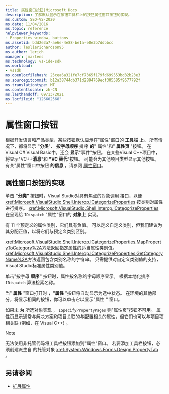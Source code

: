 ```yaml
---
title: 属性窗口按钮|Microsoft Docs
description: 了解默认显示在按钮工具栏上的按钮属性窗口按钮的实现。
ms.custom: SEO-VS-2020
ms.date: 11/04/2016
ms.topic: reference
helpviewer_keywords:
- Properties window, buttons
ms.assetid: bdd2e3a7-ae6e-4e88-be1a-e0e3b7ddbbcc
author: leslierichardson95
ms.author: lerich
manager: jmartens
ms.technology: vs-ide-sdk
ms.workload:
- vssdk
ms.openlocfilehash: 25cea6a321fe7cf7365f179fd699553bd32b23e3
ms.sourcegitcommit: b12a38744db371d2894769ecf305585f9577792f
ms.translationtype: MT
ms.contentlocale: zh-CN
ms.lasthandoff: 09/13/2021
ms.locfileid: "126602568"
---
```

# <a name="properties-window-buttons"></a>属性窗口按钮
根据开发语言和产品类型，某些按钮默认显示在"属性"窗口的 **工具栏** 上。 所有情况下，都将显示 **"分类**"、 **按字母顺序** 排序 **的"** 属性"和" **属性页** "按钮。 在 Visual C# Visual Basic中，还会 **显示**"事件"按钮。 在某些Visual C++项目中，将显示"VC++**消息**"和 **"VC 替代**"按钮。 可能会为其他项目类型显示其他按钮。 有关"属性"窗口中按钮 **的信息** ，请参阅 [属性窗口](../../ide/reference/properties-window.md)。

## <a name="implementation-of-properties-window-buttons"></a>属性窗口按钮的实现
 单击 **"分类"** 按钮时，Visual Studio对具有焦点的对象调用 接口，以便 <xref:Microsoft.VisualStudio.Shell.Interop.ICategorizeProperties> 按类别对属性进行排序。 <xref:Microsoft.VisualStudio.Shell.Interop.ICategorizeProperties> 在呈现给 `IDispatch` "属性"窗口的 **对象上** 实现。

 有 11 个预定义的属性类别，它们具有负值。 可以定义自定义类别，但我们建议为其分配正值，以将它们与预定义类别区别。

 <xref:Microsoft.VisualStudio.Shell.Interop.ICategorizeProperties.MapPropertyToCategory%2A>方法返回指定属性的适当属性类别值。 <xref:Microsoft.VisualStudio.Shell.Interop.ICategorizeProperties.GetCategoryName%2A>方法返回包含类别名称的字符串。 只需提供对自定义类别值的支持，Visual Studio标准属性类别值。

 单击"按字母 **顺序"** 按钮时，属性按名称的字母顺序显示。 根据本地化排序 `IDispatch` 算法检索名称。

 当" **属性** "窗口打开时 **，"属性** "按钮将自动显示为选中状态。 在环境的其他部分，将显示相同的按钮，你可以单击它以显示"属性 **"** 窗口。

 如果未 **为** 所选对象实现 ， `ISpecifyPropertyPages` 则"属性页"按钮不可用。 属性页显示通常与解决方案和项目关联的与配置相关的属性，但它们也可以与项目项相关联 (例如，在 Visual C++) 。

> [!NOTE]
> 无法使用非托管代码将工具栏按钮添加到"属性"窗口。 若要添加工具栏按钮，必须创建派生自 的托管对象 <xref:System.Windows.Forms.Design.PropertyTab> 。

## <a name="see-also"></a>另请参阅
- [扩展属性](../../extensibility/internals/extending-properties.md)

